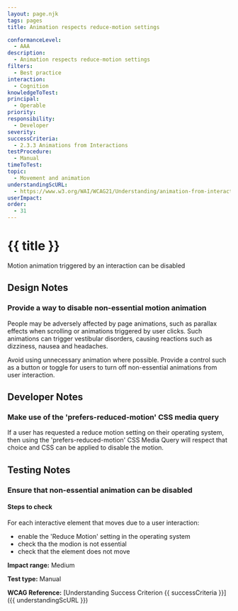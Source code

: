 ```yaml
---
layout: page.njk
tags: pages
title: Animation respects reduce-motion settings

conformanceLevel:
  - AAA
description:
  - Animation respects reduce-motion settings
filters:
  - Best practice
interaction:
  - Cognition
knowledgeToTest:
principal:
  - Operable
priority:
responsibility:
  - Developer
severity:
successCriteria:
  - 2.3.3 Animations from Interactions
testProcedure:
  - Manual
timeToTest:
topic:
  - Movement and animation
understandingScURL:
  - https://www.w3.org/WAI/WCAG21/Understanding/animation-from-interactions.html
userImpact:
order:
  - 31
---
```


# {{ title }}

Motion animation triggered by an interaction can be disabled

## Design Notes

### Provide a way to disable non-essential motion animation

People may be adversely affected by page animations, such as parallax effects when scrolling or animations triggered by user clicks. Such animations can trigger vestibular disorders, causing reactions such as dizziness, nausea and headaches.

Avoid using unnecessary animation where possible. Provide a control such as a button or toggle for users to turn off non-essential animations from user interaction.

## Developer Notes

### Make use of the 'prefers-reduced-motion' CSS media query
If a user has requested a reduce motion setting on their operating system, then using the 'prefers-reduced-motion' CSS Media Query will respect that choice and CSS can be applied to disable the motion.

## Testing Notes

### Ensure that non-essential animation can be disabled

#### Steps to check

For each interactive element that moves due to a user interaction:

- enable the 'Reduce Motion' setting in the operating system
- check tha the modion is not essential
- check that the element does not move

**Impact range:** Medium

**Test type:** Manual

**WCAG Reference:** [Understanding Success Criterion {{ successCriteria }}]({{ understandingScURL }})